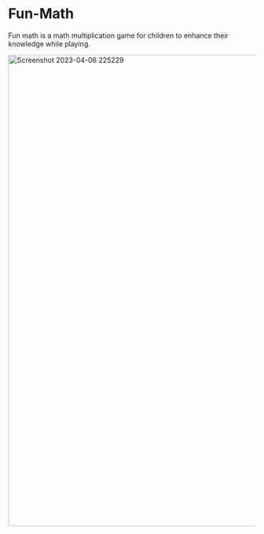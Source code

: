 # Fun-Math
Fun math is a math multiplication game for children to enhance their knowledge while playing.

<img width="959" alt="Screenshot 2023-04-06 225229" src="https://github.com/SkyRaH05/Fun-Math/assets/118686623/19a8ff0b-c8c5-43be-91d8-bb49b6907879">
